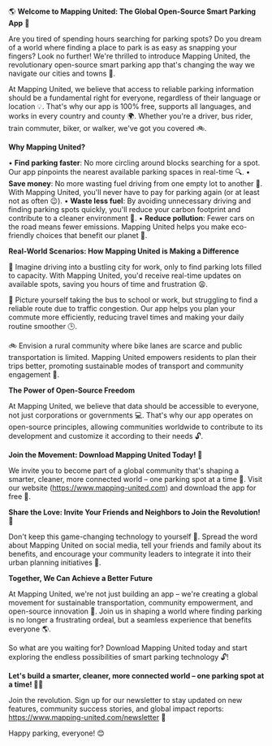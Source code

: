 🌎 **Welcome to Mapping United: The Global Open-Source Smart Parking App** 🚗

Are you tired of spending hours searching for parking spots? Do you dream of a world where finding a place to park is as easy as snapping your fingers? Look no further! We're thrilled to introduce Mapping United, the revolutionary open-source smart parking app that's changing the way we navigate our cities and towns 🌆.

At Mapping United, we believe that access to reliable parking information should be a fundamental right for everyone, regardless of their language or location 💡. That's why our app is 100% free, supports all languages, and works in every country and county 🌍. Whether you're a driver, bus rider, train commuter, biker, or walker, we've got you covered 🚲.

**Why Mapping United?**

• **Find parking faster**: No more circling around blocks searching for a spot. Our app pinpoints the nearest available parking spaces in real-time 🔍.
• **Save money**: No more wasting fuel driving from one empty lot to another 💸. With Mapping United, you'll never have to pay for parking again (or at least not as often 😉).
• **Waste less fuel**: By avoiding unnecessary driving and finding parking spots quickly, you'll reduce your carbon footprint and contribute to a cleaner environment 🌿.
• **Reduce pollution**: Fewer cars on the road means fewer emissions. Mapping United helps you make eco-friendly choices that benefit our planet 🌟.

**Real-World Scenarios: How Mapping United is Making a Difference**

🚗 Imagine driving into a bustling city for work, only to find parking lots filled to capacity. With Mapping United, you'd receive real-time updates on available spots, saving you hours of time and frustration 😩.

🚌 Picture yourself taking the bus to school or work, but struggling to find a reliable route due to traffic congestion. Our app helps you plan your commute more efficiently, reducing travel times and making your daily routine smoother 🕒.

🚲 Envision a rural community where bike lanes are scarce and public transportation is limited. Mapping United empowers residents to plan their trips better, promoting sustainable modes of transport and community engagement 🌸.

**The Power of Open-Source Freedom**

At Mapping United, we believe that data should be accessible to everyone, not just corporations or governments 💻. That's why our app operates on open-source principles, allowing communities worldwide to contribute to its development and customize it according to their needs 🔓.

**Join the Movement: Download Mapping United Today! 🎉**

We invite you to become part of a global community that's shaping a smarter, cleaner, more connected world – one parking spot at a time 🌟. Visit our website (https://www.mapping-united.com) and download the app for free 📲.

**Share the Love: Invite Your Friends and Neighbors to Join the Revolution! 💬**

Don't keep this game-changing technology to yourself 🤫. Spread the word about Mapping United on social media, tell your friends and family about its benefits, and encourage your community leaders to integrate it into their urban planning initiatives 📢.

**Together, We Can Achieve a Better Future**

At Mapping United, we're not just building an app – we're creating a global movement for sustainable transportation, community empowerment, and open-source innovation 💪. Join us in shaping a world where finding parking is no longer a frustrating ordeal, but a seamless experience that benefits everyone 🌎.

So what are you waiting for? Download Mapping United today and start exploring the endless possibilities of smart parking technology 🔓!

**Let's build a smarter, cleaner, more connected world – one parking spot at a time! 🚗💕**

Join the revolution. Sign up for our newsletter to stay updated on new features, community success stories, and global impact reports: https://www.mapping-united.com/newsletter 📣

Happy parking, everyone! 😊